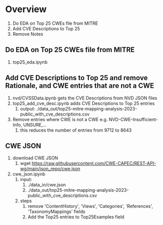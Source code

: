 
# Overview
1. Do EDA on Top 25 CWEs file from MITRE
2. Add CVE Descriptions to Top 25
3. Remove Notes

## Do EDA on Top 25 CWEs file from MITRE

1. top25_eda.ipynb


## Add CVE Descriptions to Top 25 and remove Rationale, and CWE entries that are not a CWE

1. nvd/CVSSData.ipynb gets the CVE Descriptions from NVD JSON files
2. top25_add_cve_desc.ipynb adds CVE Descriptions to Top 25 entries
   1. output: ./data_out/top25-mitre-mapping-analysis-2023-public_with_cve_descriptions.csv
3. Remove entries where CWE is not a CWE e.g. NVD-CWE-Insufficient-Info, UNSURE,...
   1. this reduces the number of entries from 9712 to 8643


## CWE JSON

1. download CWE JSON
   1. wget https://raw.githubusercontent.com/CWE-CAPEC/REST-API-wg/main/json_repo/cwe.json  
2. cwe_json.ipynb
   1. input: 
      1. ./data_in/cwe.json  
      2. ./data_out/top25-mitre-mapping-analysis-2023-public_with_cve_descriptions.csv
   2. steps
      1. remove 'ContentHistory', 'Views', 'Categories', 'References', 'TaxonomyMappings' fields
      2. Add the Top25 entries to Top25Examples field
